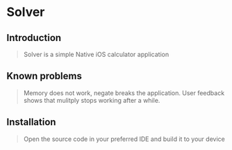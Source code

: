 # Solver

## Introduction

> Solver is a simple Native iOS calculator application

## Known problems

> Memory does not work, negate breaks the application. User feedback shows that mulitply stops working after a while.

## Installation

> Open the source code in your preferred IDE and build it to your device
